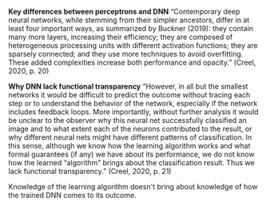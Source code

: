 **Key differences between perceptrons and DNN**
“Contemporary deep neural networks, while stemming from their simpler ancestors, differ in at least four important ways, as summarized by Buckner (2019): they contain many more layers, increasing their efficiency; they are composed of heterogeneous processing units with different activation functions; they are sparsely connected; and they use more techniques to avoid overfitting. These added complexities increase both performance and opacity.” (Creel, 2020, p. 20)

**Why DNN lack functional transparency**
“However, in all but the smallest networks it would be difficult to predict the outcome without tracing each step or to understand the behavior of the network, especially if the network includes feedback loops. More importantly, without further analysis it would be unclear to the observer why this neural net successfully classified an image and to what extent each of the neurons contributed to the result, or why different neural nets might have different patterns of classification. In this sense, although we know how the learning algorithm works and what formal guarantees (if any) we have about its performance, we do not know how the learned “algorithm” brings about the classification result. Thus we lack functional transparency.” (Creel, 2020, p. 21)

Knowledge of the learning algorithm doesn't bring about knowledge of how the trained DNN comes to its outcome.
